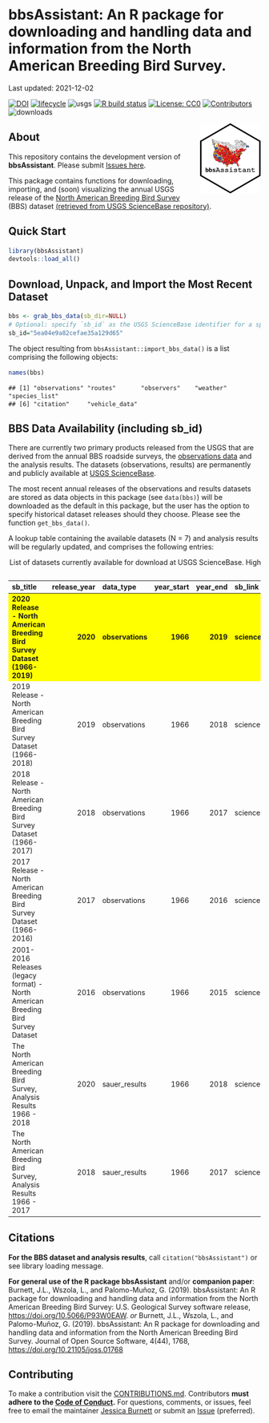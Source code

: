 **bbsAssistant**: An R package for downloading and handling data and
information from the North American Breeding Bird Survey.
================
Last updated: 2021-12-02

<!-- badges: start -->

[![DOI](https://joss.theoj.org/papers/10.21105/joss.01768/status.svg?style=flat-square&logo=appveyor)](https://doi.org/10.21105/joss.01768)
[![lifecycle](https://img.shields.io/badge/lifecycle-maturing-lightgrey.svg?style=flat-square&logo=appveyor)](https://www.tidyverse.org/lifecycle/#maturing)
![usgs](https://img.shields.io/badge/USGS-Core-lightgrey.svg?style=flat-square&logo=appveyor)
[![R build
status](https://github.com/trashbirdecology/bbsAssistant/workflows/R-CMD-check/badge.svg?style=flat-square&logo=appveyor)](https://github.com/trashbirdecology/bbsAssistant/actions)
[![License:
CC0](https://img.shields.io/badge/License-CC0%201.0-lightgrey.svg?style=flat-square&logo=appveyor)](http://creativecommons.org/publicdomain/zero/1.0/)
[![Contributors](https://img.shields.io/badge/all_contributors-8-lightgrey.svg?style=flat-square&logo=appveyor)](#contributors)
![downloads](https://img.shields.io/github/downloads/trashbirdecology/bbsAssistant/total?style=flat-square&logo=appveyor)
<!-- ![dependencies](https://img.shields.io/librariesio/github/trashbirdecology/bbsassistant?style=flat-square&logo=appveyor) -->
<!-- [![Travis build status](https://travis-ci.org/trashbirdecology/bbsAssistant.svg?branch=main)](https://travis-ci.org/trashbirdecology/bbsAssistant) -->
<!-- badges: end -->
<img src=".github/figures/logo.png" align="right" height=140/>

## About

This repository contains the development version of **bbsAssistant**.
Please submit [Issues
here](https://github.com/TrashBirdEcology/bbsAssistant/issues).

This package contains functions for downloading, importing, and (soon)
visualizing the annual USGS release of the [North American Breeding Bird
Survey](https://www.pwrc.usgs.gov/bbs/) (BBS) dataset [(retrieved from
USGS ScienceBase repository)](https://sciencebase.gov/).

## Quick Start

``` r
library(bbsAssistant)
devtools::load_all()
```

## Download, Unpack, and Import the Most Recent Dataset

``` r
bbs <- grab_bbs_data(sb_dir=NULL)
# Optional: specify `sb_id` as the USGS ScienceBase identifier for a specific data release. If sb_id is not supplied, will default to the most recent data release.
sb_id="5ea04e9a82cefae35a129d65"
```

The object resulting from `bbsAssistant::import_bbs_data()` is a list
comprising the following objects:

``` r
names(bbs)
```

    ## [1] "observations" "routes"       "observers"    "weather"      "species_list"
    ## [6] "citation"     "vehicle_data"

## BBS Data Availability (including sb_id)

There are currently two primary products released from the USGS that are
derived from the annual BBS roadside surveys, the [observations
data](https://www.sciencebase.gov/catalog/item/52b1dfa8e4b0d9b325230cd9)
and the analysis results. The datasets (observations, results) are
permanently and publicly available at [USGS
ScienceBase](http://sciencebase.gov).

The most recent annual releases of the observations and results datasets
are stored as data objects in this package (see `data(bbs)`) will be
downloaded as the default in this package, but the user has the option
to specify historical dataset releases should they choose. Please see
the function `get_bbs_data()`.

A lookup table containing the available datasets (N = 7) and analysis
results will be regularly updated, and comprises the following entries:
<table class="table table-striped" style>
<caption>
List of datasets currently available for download at USGS ScienceBase.
Highlighted and bold row indicates the default BBS observations dataset
stored internally in the package.
</caption>
<thead>
<tr>
<th style="text-align:left;">
sb_title
</th>
<th style="text-align:right;">
release_year
</th>
<th style="text-align:left;">
data_type
</th>
<th style="text-align:right;">
year_start
</th>
<th style="text-align:right;">
year_end
</th>
<th style="text-align:left;">
sb_link
</th>
<th style="text-align:left;">
sb_item
</th>
</tr>
</thead>
<tbody>
<tr>
<td style="text-align:left;width: 40em; font-weight: bold;background-color: yellow !important;">
2020 Release - North American Breeding Bird Survey Dataset (1966-2019)
</td>
<td style="text-align:right;font-weight: bold;background-color: yellow !important;">
2020
</td>
<td style="text-align:left;font-weight: bold;background-color: yellow !important;">
observations
</td>
<td style="text-align:right;font-weight: bold;background-color: yellow !important;">
1966
</td>
<td style="text-align:right;font-weight: bold;background-color: yellow !important;">
2019
</td>
<td style="text-align:left;font-weight: bold;background-color: yellow !important;">
sciencebase.gov/catalog/item/5ea04e9a82cefae35a129d65
</td>
<td style="text-align:left;font-weight: bold;background-color: yellow !important;">
5ea04e9a82cefae35a129d65
</td>
</tr>
<tr>
<td style="text-align:left;width: 40em; ">
2019 Release - North American Breeding Bird Survey Dataset (1966-2018)
</td>
<td style="text-align:right;">
2019
</td>
<td style="text-align:left;">
observations
</td>
<td style="text-align:right;">
1966
</td>
<td style="text-align:right;">
2018
</td>
<td style="text-align:left;">
sciencebase.gov/catalog/item/5d65256ae4b09b198a26c1d7
</td>
<td style="text-align:left;">
5d65256ae4b09b198a26c1d7
</td>
</tr>
<tr>
<td style="text-align:left;width: 40em; ">
2018 Release - North American Breeding Bird Survey Dataset (1966-2017)
</td>
<td style="text-align:right;">
2018
</td>
<td style="text-align:left;">
observations
</td>
<td style="text-align:right;">
1966
</td>
<td style="text-align:right;">
2017
</td>
<td style="text-align:left;">
sciencebase.gov/catalog/item/5af45ebce4b0da30c1b448ca
</td>
<td style="text-align:left;">
5af45ebce4b0da30c1b448ca
</td>
</tr>
<tr>
<td style="text-align:left;width: 40em; ">
2017 Release - North American Breeding Bird Survey Dataset (1966-2016)
</td>
<td style="text-align:right;">
2017
</td>
<td style="text-align:left;">
observations
</td>
<td style="text-align:right;">
1966
</td>
<td style="text-align:right;">
2016
</td>
<td style="text-align:left;">
sciencebase.gov/catalog/item/5cf7d4d5e4b07f02a7046479
</td>
<td style="text-align:left;">
5cf7d4d5e4b07f02a7046479
</td>
</tr>
<tr>
<td style="text-align:left;width: 40em; ">
2001-2016 Releases (legacy format) - North American Breeding Bird Survey
Dataset
</td>
<td style="text-align:right;">
2016
</td>
<td style="text-align:left;">
observations
</td>
<td style="text-align:right;">
1966
</td>
<td style="text-align:right;">
2015
</td>
<td style="text-align:left;">
sciencebase.gov/catalog/item/5d00efafe4b0573a18f5e03a
</td>
<td style="text-align:left;">
5d00efafe4b0573a18f5e03a
</td>
</tr>
<tr>
<td style="text-align:left;width: 40em; ">
The North American Breeding Bird Survey, Analysis Results 1966 - 2018
</td>
<td style="text-align:right;">
2020
</td>
<td style="text-align:left;">
sauer_results
</td>
<td style="text-align:right;">
1966
</td>
<td style="text-align:right;">
2018
</td>
<td style="text-align:left;">
sciencebase.gov/catalog/item/5ea1e02c82cefae35a16ebc4
</td>
<td style="text-align:left;">
5ea1e02c82cefae35a16ebc4
</td>
</tr>
<tr>
<td style="text-align:left;width: 40em; ">
The North American Breeding Bird Survey, Analysis Results 1966 - 2017
</td>
<td style="text-align:right;">
2018
</td>
<td style="text-align:left;">
sauer_results
</td>
<td style="text-align:right;">
1966
</td>
<td style="text-align:right;">
2017
</td>
<td style="text-align:left;">
sciencebase.gov/catalog/item/5eab196d82cefae35a2254e0
</td>
<td style="text-align:left;">
5eab196d82cefae35a2254e0
</td>
</tr>
</tbody>
</table>

## Citations

**For the BBS dataset and analysis results**, call
`citation("bbsAssistant")` or see library loading message.

**For general use of the R package bbsAssistant** and/or **companion
paper**:  
Burnett, J.L., Wszola, L., and Palomo-Muñoz, G. (2019). bbsAssistant: An
R package for downloading and handling data and information from the
North American Breeding Bird Survey: U.S. Geological Survey software
release, <https://doi.org/10.5066/P93W0EAW>. *or* Burnett, J.L., Wszola,
L., and Palomo-Muñoz, G. (2019). bbsAssistant: An R package for
downloading and handling data and information from the North American
Breeding Bird Survey. Journal of Open Source Software, 4(44), 1768,
<https://doi.org/10.21105/joss.01768>

<!-- ## Quick Start -->

## Contributing

To make a contribution visit the
[CONTRIBUTIONS.md](https://github.com/trashbirdecology/bbsAssistant/CONTRIBUTING.md).
Contributors **must adhere to the [Code of
Conduct](https://github.com/trashbirdecology/bbsAssistant/CODE_OF_CONDUCT.md).**
For questions, comments, or issues, feel free to email the maintainer
[Jessica Burnett](mailto:jburnett@usgs.gov) or submit an
[Issue](https://github.com/TrashBirdEcology/bbsAssistant/issues)
(preferred).

<!-- ## Project Team -->
<!-- <table> -->
<!--   <tr> -->
<!--      <td align="center"> -->
<!--           <a href="http://trashbirdecology.github.io/"><img src="https://avatars2.githubusercontent.com/u/9939381?s=460&v=4" width="100px;" alt="Jessica Burnett"/><br /><sub><b>Jessica Burnett <br>Team Lead & Maintainer</b></sub></a><br /> -->
<!--            <td align="center"> -->
<!--           <a href="https://github.com/GabsPalomo"><img src="https://avatars1.githubusercontent.com/u/28967490?s=460&v=4" width="100px;" alt="Gabby Palomo-Muñoz"/><br /><sub><b>Gabby Palomo-Muñoz <br>Team Member</b></sub></a><br /></td> -->
<!--            <td align="center"> -->
<!--           <a href="https://github.com/lsw5077"><img src="https://avatars0.githubusercontent.com/u/22730128?s=460&v=4" width="100px;" alt="Lyndsie Wszola"/><br /><sub><b>Lyndsie Wszola <br>Team Member</b></sub></a><br /> -->
<!--      </td> -->
<!--   </tr> -->
<!-- </table> -->
